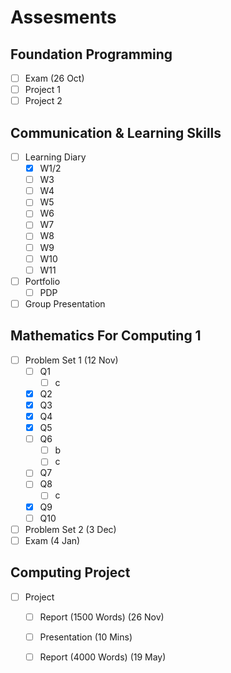 # Assesments

## Foundation Programming

* [ ] Exam \(26 Oct\)
* [ ] Project 1
* [ ] Project 2

## Communication & Learning Skills

* [ ] Learning Diary
  * [x] W1/2
  * [ ] W3
  * [ ] W4
  * [ ] W5
  * [ ] W6
  * [ ] W7
  * [ ] W8
  * [ ] W9
  * [ ] W10
  * [ ] W11
* [ ] Portfolio
  * [ ] PDP
* [ ] Group Presentation

## Mathematics For Computing 1

* [ ] Problem Set 1 \(12 Nov\)
  * [ ] Q1
    * [ ] c
  * [x] Q2
  * [x] Q3
  * [x] Q4
  * [x] Q5
  * [ ] Q6
    * [ ] b
    * [ ] c
  * [ ] Q7
  * [ ] Q8
    * [ ] c
  * [x] Q9
  * [ ] Q10
* [ ] Problem Set 2 \(3 Dec\)
* [ ] Exam \(4 Jan\)

## Computing Project

* [ ] Project
  * [ ] Report \(1500 Words\) \(26 Nov\)
  * [ ] Presentation \(10 Mins\) 
  * [ ] Report \(4000 Words\) \(19 May\)

